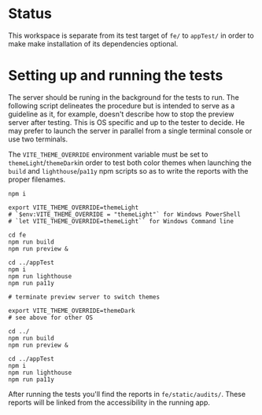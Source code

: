 # Status

This workspace is separate from its test target of `fe/` to `appTest/` in order
to make make installation of its dependencies optional.

# Setting up and running the tests

The server should be runing in the background for the tests to run. The 
following script delineates the procedure but is intended to serve as a
guideline as it, for example, doesn't describe how to stop the preview server
after testing. This is OS specific and up to the tester to decide. He may prefer
to launch the server in parallel from a single terminal console or use two
terminals.

The `VITE_THEME_OVERRIDE` environment variable must be set to 
`themeLight`/`themeDark`in order to test both color themes when launching the
`build` and `lighthouse`/`pa11y` npm scripts so as to write the reports with the
proper filenames.

```
npm i

export VITE_THEME_OVERRIDE=themeLight
# `$env:VITE_THEME_OVERRIDE = "themeLight"` for Windows PowerShell
# `let VITE_THEME_OVERRIDE=themeLight`` for Windows Command line

cd fe
npm run build
npm run preview &

cd ../appTest
npm i
npm run lighthouse
npm run pa11y

# terminate preview server to switch themes

export VITE_THEME_OVERRIDE=themeDark
# see above for other OS

cd ../
npm run build
npm run preview &

cd ../appTest
npm i
npm run lighthouse
npm run pa11y
```

After running the tests you'll find the reports in `fe/static/audits/`. These
reports will be linked from the accessibility in the running app.
